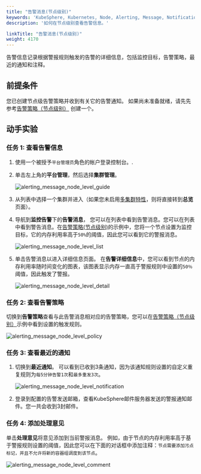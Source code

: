 ```yaml
---
title: "告警消息(节点级别)"
keywords: 'KubeSphere, Kubernetes, Node, Alerting, Message, Notification'
description: '如何在节点级别查看告警信息。'

linkTitle: "告警消息(节点级别)"
weight: 4170
---
```


告警信息记录根据警报规则触发的告警的详细信息，包括监控目标，告警策略，最近的通知和注释。
## 前提条件

您已创建节点级告警策略并收到有关它的告警通知。 如果尚未准备就绪，请先先参考[告警策略（节点级别）](../alerting-policy/) 创建一个。

## 动手实验

### 任务 1: 查看告警信息

1. 使用一个被授予`平台管理员`角色的帐户登录控制台。.

2. 单击左上角的**平台管理**，然后选择**集群管理**。

    ![alerting_message_node_level_guide](/images/docs/alerting-zh/alerting_message_node_level_guide.png)

3. 从列表中选择一个集群并进入（如果您未启用[多集群特性](../../../multicluster-management/)，则将直接转到**总览**页面）。

4. 导航到**监控告警**下的**告警消息**， 您可以在列表中看到告警消息。您可以在列表中看到警告消息。在[告警策略(节点级别)](../alerting-policy/)的示例中，您将一个节点设置为监控目标，它的内存利用率高于`50%`的阈值，因此您可以看到它的警报消息。

    ![alerting_message_node_level_list](/images/docs/alerting-zh/alerting_message_node_level_list.png)

5. 单击告警消息以进入详细信息页面。 在**告警详细信息**中，您可以看到节点的内存利用率随时间变化的图表，该图表显示内存一直高于警报规则中设置的`50％`阈值，因此触发了警报。

    ![alerting_message_node_level_detail](/images/docs/alerting-zh/alerting_message_node_level_detail.png)

### 任务 2: 查看告警策略

切换到**告警策略**查看与此告警消息相对应的告警策略，您可以在[告警策略（节点级别）](../alerting-policy/)示例中看到设置的触发规则。

![alerting_message_node_level_policy](/images/docs/alerting-zh/alerting_message_node_level_policy.png)

### 任务 3: 查看最近的通知

1. 切换到**最近通知**。 可以看到已收到3条通知，因为该通知规则设置的自定义重复规则为`每5分钟告警1次`和`最多重发3次`。

    ![alerting_message_node_level_notification](/images/docs/alerting-zh/alerting_message_node_level_notification.png)

2. 登录到配置的告警发送邮箱，查看KubeSphere邮件服务器发送的警报通知邮件。您一共会收到3封邮件。

### 任务 4: 添加处理意见

单击**处理意见**将意见添加到当前警报消息。 例如，由于节点的内存利用率高于基于警报规则设置的阈值，因此您可以在下面的对话框中添加注释：`节点需要添加污点标记，并且不允许将新的容器组调度到该节点`。

![alerting_message_node_level_comment](/images/docs/alerting-zh/alerting_message_node_level_comment.png)
